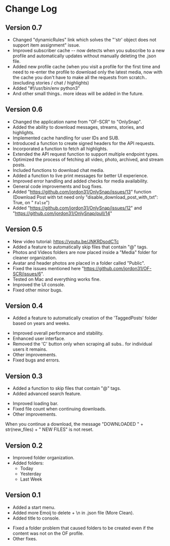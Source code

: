 # Change Log

## Version 0.7

- Changed "dynamicRules" link which solves the "'str' object does not support item assignment" issue.
- Improved subscriber cache -- now detects when you subscribe to a new profile and automatically updates without manually deleting the .json file.
- Added new profile cache (when you visit a profile for the first time and need to re-enter the profile to download only the latest media, now with the cache you don't have to make all the requests from scratch.. (excluding stories / chat / highlights)
- Added "#!/usr/bin/env python3"
- And other small things.. more ideas will be added in the future.

## Version 0.6

+ Changed the application name from "OF-SCR" to "OnlySnap".
+ Added the ability to download messages, streams, stories, and highlights.
+ Implemented cache handling for user IDs and SUB.
+ Introduced a function to create signed headers for the API requests.
+ Incorporated a function to fetch all highlights.
+ Extended the API request function to support multiple endpoint types.
+ Optimized the process of fetching all video, photo, archived, and stream posts.
+ Included functions to download chat media.
+ Added a function to live print messages for better UI experience.
+ Improved error handling and added checks for media availability.
+ General code improvements and bug fixes.
+ Added "https://github.com/jordon31/OnlySnap/issues/13" function (Download Post with txt need only "disable_download_post_with_txt": True, on " `False`")
+ Added "https://github.com/jordon31/OnlySnap/issues/12" and "https://github.com/jordon31/OnlySnap/pull/14"

## Version 0.5

+ New video tutorial: https://youtu.be/JNKRDsodCTc
+ Added a feature to automatically skip files that contain "@" tags.
+ Photos and Videos folders are now placed inside a "Media" folder for cleaner organization.
+ Avatar and header photos are placed in a folder called "Public".
+ Fixed the issues mentioned here "https://github.com/jordon31/OF-SCR/issues/6".
+ Tested on Mac and everything works fine.
+ Improved the UI console.
+ Fixed other minor bugs.

## Version 0.4

+ Added a feature to automatically creation of the 'TaggedPosts' folder based on years and weeks.
* Improved overall performance and stability.
* Enhanced user interface.
* Removed the 'C' button only when scraping all subs.. for individual users it remains.
* Other improvements.
* Fixed bugs and errors.

## Version 0.3

+ Added a function to skip files that contain "@" tags.
+ Added advanced search feature.
* Improved loading bar.
* Fixed file count when continuing downloads.
* Other improvements.

When you continue a download, the message "DOWNLOADED " + str(new_files) + " NEW FILES" is not reset.

## Version 0.2

+ Improved folder organization.
+ Added folders:
    - Today
    - Yesterday
    - Last Week

## Version 0.1

+ Added a start menu.
+ Added more Emoij to delete + \n in .json file (More Clean).
+ Added title to console.
* Fixed a folder problem that caused folders to be created even if the content was not on the OF profile.
* Other fixes.
